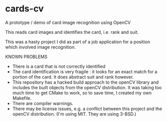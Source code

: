 # cards-cv
A prototype / demo of card image recognition using OpenCV

This reads card images and identifies the card, i.e. rank and suit.

This was a hasty project I did as part of a job application for a position which involved image recognition.


KNOWN PROBLEMS

 - There is a card that is not correctly identified 
 - The card identification is very fragile : it looks for an exact match for
   a portion of the card.  It does abstract suit and rank however.
 - This repository has a hacked build approach to the openCV library and
   includes the built objects from the openCV distribution.  It was taking too
   much time to get CMake to work, so to save time, I created my own Makefile.
 - There are compiler warnings.
 - There may be license issues, e.g. a conflict between this project and the openCV distribution. (I'm using MIT.  They are using 3-BSD.)

